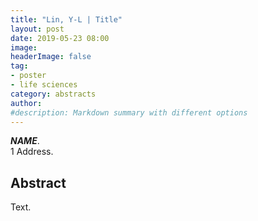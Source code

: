 ```yaml
---
title: "Lin, Y-L | Title"
layout: post
date: 2019-05-23 08:00
image:
headerImage: false
tag:
- poster
- life sciences
category: abstracts
author:
#description: Markdown summary with different options
---
```


_**NAME**_.<br/>
1 Address.<br/>

## Abstract

Text.<br/>
